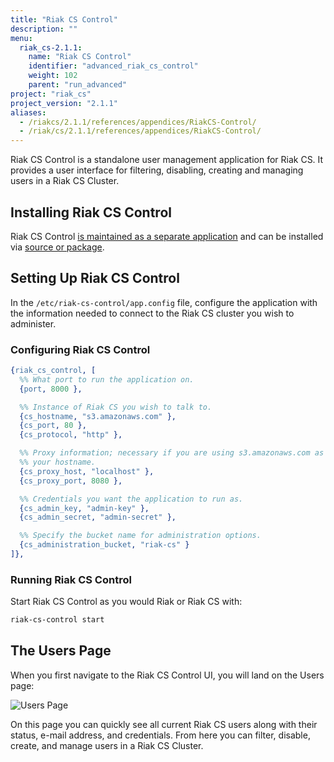 ```yaml
---
title: "Riak CS Control"
description: ""
menu:
  riak_cs-2.1.1:
    name: "Riak CS Control"
    identifier: "advanced_riak_cs_control"
    weight: 102
    parent: "run_advanced"
project: "riak_cs"
project_version: "2.1.1"
aliases:
  - /riakcs/2.1.1/references/appendices/RiakCS-Control/
  - /riak/cs/2.1.1/references/appendices/RiakCS-Control/
---
```


Riak CS Control is a standalone user management application for Riak CS.
It provides a user interface for filtering, disabling, creating and
managing users in a Riak CS Cluster.

## Installing Riak CS Control

Riak CS Control [is maintained as a separate application](https://github.com/basho/riak_cs_control) and can be installed via [source or package](/riak/cs/2.1.1/downloads).

## Setting Up Riak CS Control

In the `/etc/riak-cs-control/app.config` file, configure the application
with the information needed to connect to the Riak CS cluster you wish
to administer.

### Configuring Riak CS Control

``` erlang
{riak_cs_control, [
  %% What port to run the application on.
  {port, 8000 },

  %% Instance of Riak CS you wish to talk to.
  {cs_hostname, "s3.amazonaws.com" },
  {cs_port, 80 },
  {cs_protocol, "http" },

  %% Proxy information; necessary if you are using s3.amazonaws.com as
  %% your hostname.
  {cs_proxy_host, "localhost" },
  {cs_proxy_port, 8080 },

  %% Credentials you want the application to run as.
  {cs_admin_key, "admin-key" },
  {cs_admin_secret, "admin-secret" },

  %% Specify the bucket name for administration options.
  {cs_administration_bucket, "riak-cs" }
]},
```

### Running Riak CS Control

Start Riak CS Control as you would Riak or Riak CS with:

```bash
riak-cs-control start
```

## The Users Page

When you first navigate to the Riak CS Control UI, you will land on the
Users page:

![Users Page](/images/cs_control_users.png)

On this page you can quickly see all current Riak CS users along with
their status, e-mail address, and credentials. From here you can filter,
disable, create, and manage users in a Riak CS Cluster.
